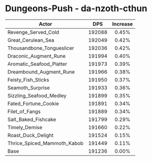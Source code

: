 # Dungeons-Push - da-nzoth-cthun
| Actor | DPS | Increase |
|---|:---:|:---:|
|Revenge_Served_Cold|192088|0.45%|
|Great_Cerulean_Sea|192049|0.42%|
|Thousandbone_Tongueslicer|192036|0.42%|
|Draconic_Augment_Rune|191994|0.40%|
|Aromatic_Seafood_Platter|191973|0.39%|
|Dreambound_Augment_Rune|191966|0.38%|
|Feisty_Fish_Sticks|191950|0.37%|
|Seamoth_Surprise|191933|0.36%|
|Sizzling_Seafood_Medley|191899|0.35%|
|Fated_Fortune_Cookie|191891|0.34%|
|Filet_of_Fangs|191889|0.34%|
|Salt_Baked_Fishcake|191799|0.29%|
|Timely_Demise|191660|0.22%|
|Roast_Duck_Delight|191524|0.15%|
|Thrice_Spiced_Mammoth_Kabob|191449|0.11%|
|Base|191236|0.00%|
